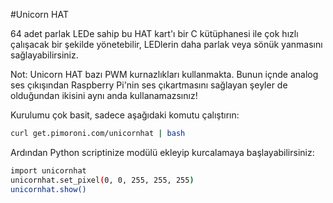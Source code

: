 #Unicorn HAT

64 adet parlak LEDe sahip bu HAT kart'ı bir C kütüphanesi ile çok hızlı çalışacak bir şekilde yönetebilir, LEDlerin daha parlak veya sönük yanmasını sağlayabilirsiniz.

Not: Unicorn HAT bazı PWM kurnazlıkları kullanmakta. Bunun içnde analog ses çıkışından Raspberry Pi'nin ses çıkartmasını sağlayan şeyler de olduğundan ikisini aynı anda kullanamazsınız!

Kurulumu çok basit, sadece aşağıdaki komutu çalıştırın:

```bash
curl get.pimoroni.com/unicornhat | bash
```

Ardından Python scriptinize modülü ekleyip kurcalamaya başlayabilirsiniz:

```bash
import unicornhat
unicornhat.set_pixel(0, 0, 255, 255, 255)
unicornhat.show()
```